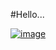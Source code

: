 #Hello...  

[![image](https://github.com/user-attachments/assets/e14a0b93-d788-43a1-9b5a-02f4acc24188)](url)



